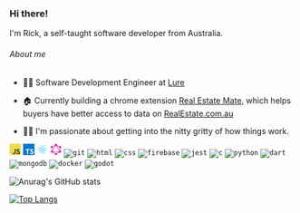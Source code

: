 ### Hi there!

I'm Rick, a self-taught software developer from Australia.

###### About me

- 🧑‍💻 Software Development Engineer at [Lure](https://www.lureapp.io/)

- 🏠 Currently building a chrome extension [Real Estate Mate](https://chrome.google.com/webstore/detail/real-estate-mate/jnojnlmongehjaahajakkolengpclmbd?hl=en-GB&authuser=0), which helps buyers have better access to data on [RealEstate.com.au](https://www.realestate.com.au)

- 🧑‍🔬 I'm passionate about getting into the nitty gritty of how things work.

<code><img height="20" alt="javascript" src="https://raw.githubusercontent.com/github/explore/80688e429a7d4ef2fca1e82350fe8e3517d3494d/topics/javascript/javascript.png"></code>
<code><img height="20" alt="typescript" src="https://raw.githubusercontent.com/github/explore/80688e429a7d4ef2fca1e82350fe8e3517d3494d/topics/typescript/typescript.png"></code>
<code><img height="20" alt="react" src="https://raw.githubusercontent.com/github/explore/80688e429a7d4ef2fca1e82350fe8e3517d3494d/topics/react/react.png"></code>
<code><img height="20" alt="graphql" src="https://raw.githubusercontent.com/github/explore/5c058a388828bb5fde0bcafd4bc867b5bb3f26f3/topics/graphql/graphql.png"></code> <code><img height="20" alt="git" src="https://user-images.githubusercontent.com/25181517/192108372-f71d70ac-7ae6-4c0d-8395-51d8870c2ef0.png"></code> <code><img height="20" alt="html" src="https://user-images.githubusercontent.com/25181517/192158954-f88b5814-d510-4564-b285-dff7d6400dad.png"></code> <code><img height="20" alt="css" src="https://user-images.githubusercontent.com/25181517/183898674-75a4a1b1-f960-4ea9-abcb-637170a00a75.png"></code> <code><img height="20" alt="firebase" src="https://user-images.githubusercontent.com/25181517/189716855-2c69ca7a-5149-4647-936d-780610911353.png"></code> <code><img height="20" alt="jest" src="https://user-images.githubusercontent.com/25181517/187955005-f4ca6f1a-e727-497b-b81b-93fb9726268e.png"></code> <code><img height="20" alt="c" src="https://user-images.githubusercontent.com/25181517/192106070-46255bcf-65e6-4c6b-a296-bf8d0d8fb2a7.png"></code> <code><img height="20" alt="python" src="https://user-images.githubusercontent.com/25181517/183423507-c056a6f9-1ba8-4312-a350-19bcbc5a8697.png"></code> <code><img height="20" alt="dart" src="https://user-images.githubusercontent.com/25181517/186150304-1568ffdf-4c62-4bdc-9cf1-8d8efcea7c5b.png"></code> <code><img height="20" alt="mongodb" src="https://user-images.githubusercontent.com/25181517/182884177-d48a8579-2cd0-447a-b9a6-ffc7cb02560e.png"></code> <code><img height="20" alt="docker" src="https://user-images.githubusercontent.com/25181517/117207330-263ba280-adf4-11eb-9b97-0ac5b40bc3be.png"></code> <code><img height="20" alt="godot" src="https://user-images.githubusercontent.com/25181517/193427942-3abc320a-1c9e-4316-bac0-cb8b280b669f.png"></code>

![Anurag's GitHub stats](https://github-readme-stats.vercel.app/api?username=rickwillcox&theme=nightowl&show_icons=true&count_private=true)

[![Top Langs](https://github-readme-stats.vercel.app/api/top-langs/?username=rickwillcox&hide=jupyter%20notebook,c%23&layout=compact)](https://github.com/anuraghazra/github-readme-stats)

